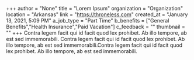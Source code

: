 +++
author = "None"
title = "Lorem Ipsum"
organization = "Organization"
location = "Arkansas"
link = "https://throneless.com"
created_at = "January 13, 2021, 5:09 PM"
a_job_type = "Part Time"
b_benefits = ["General Benefits","Health Insurance","Paid Vacation"]
c_feedback = ""
thumbnail = ""
+++
Contra legem facit qui id facit quod lex prohibet. Ab illo tempore, ab est sed immemorabili. Contra legem facit qui id facit quod lex prohibet. Ab illo tempore, ab est sed immemorabili.Contra legem facit qui id facit quod lex prohibet. Ab illo tempore, ab est sed immemorabili.
